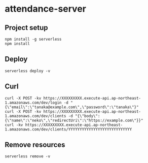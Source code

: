 # attendance-server

## Project setup

```
npm install -g serverless
npm install
```

## Deploy

```
serverless deploy -v
```

## Curl

```
curl -X POST -kv https://XXXXXXXXX.execute-api.ap-northeast-1.amazonaws.com/dev/login -d "{\"email\":\"tanaka@example.com\",\"password\":\"tanaka\"}"
curl -X POST -kv https://XXXXXXXXX.execute-api.ap-northeast-1.amazonaws.com/dev/clients -d "{\"body\": {\"name\":\"neko\",\"redirectUri\":\"https://example.com\"}}"
curl -kv https://XXXXXXXXX.execute-api.ap-northeast-1.amazonaws.com/dev/clients/YYYYYYYYYYYYYYYYYYYYYYYYYYYY
```

## Remove resources

```
serverless remove -v
```
